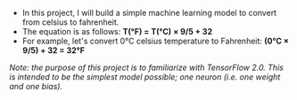 
- In this project, I will build a simple machine learning model to convert from celsius to fahrenheit. 
- The equation is as follows: **T(°F) = T(°C) × 9/5 + 32**
- For example, let's convert 0°C celsius temperature to Fahrenheit:  **(0°C × 9/5) + 32 = 32°F**


*Note: the purpose of this project is to familiarize with TensorFlow 2.0. This is intended to be the simplest model possible; one neuron (i.e. one weight and one bias).*
